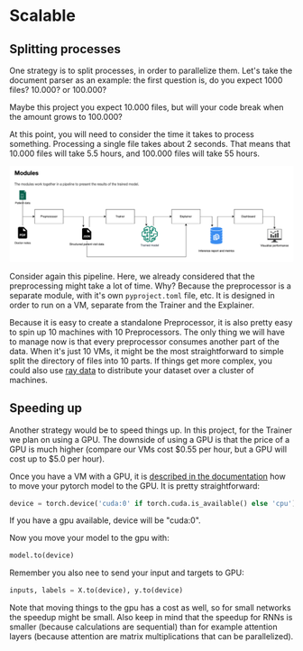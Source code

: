 # Scalable

## Splitting processes
One strategy is to split processes, in order to parallelize them.
Let's take the document parser as an example: the first question is, do you expect 1000 files? 10.000? or 100.000?

Maybe this project you expect 10.000 files, but will your code break when the amount grows to 100.000?

At this point, you will need to consider the time it takes to process something. Processing a single file takes about 2 seconds. That means that 10.000 files will take 5.5 hours, and 100.000 files will take 55 hours.

![](img/01_pipeline.png)

Consider again this pipeline. Here, we already considered that the preprocessing might take a lot of time. Why? Because the preprocessor is a separate module, with it's own `pyproject.toml` file, etc.
It is designed in order to run on a VM, separate from the Trainer and the Explainer.

Because it is easy to create a standalone Preprocessor, it is also pretty easy to spin up 10 machines with 10 Preprocessors. The only thing we will have to manage now is that every preprocessor consumes another part of the data. When it's just 10 VMs, it might be the most straightforward to simple split the directory of files into 10 parts. If things get more complex, you could also use [ray data](https://docs.ray.io/en/latest/data/getting-started.html) to distribute your dataset over a cluster of machines.

## Speeding up
Another strategy would be to speed things up.
In this project, for the Trainer we plan on using a GPU. The downside of using a GPU is that the price of a GPU is much higher (compare our VMs cost $0.55 per hour, but a GPU will cost up to $5.0 per hour).

Once you have a VM with a GPU, it is [described in the documentation](https://pytorch.org/tutorials/beginner/blitz/cifar10_tutorial.html#training-on-gpu) how to move your pytorch model to the GPU. It is pretty straightforward:

```python
device = torch.device('cuda:0' if torch.cuda.is_available() else 'cpu')
```

If you have a gpu available, device will be "cuda:0".

Now you move your model to the gpu with: 
```python
model.to(device)
```

Remember you also nee to send your input and targets to GPU:

```python
inputs, labels = X.to(device), y.to(device)
```

Note that moving things to the gpu has a cost as well, so for small networks the speedup might be small.
Also keep in mind that the speedup for RNNs is smaller (because calculations are sequential) than for example attention layers (because attention are matrix multiplications that can be parallelized).





